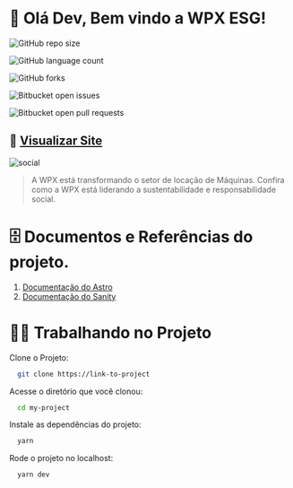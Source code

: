 # 👋 Olá Dev, Bem vindo a WPX ESG!

![GitHub repo size](https://img.shields.io/github/repo-size/marlonfrade/project-wpx-esg?style=for-the-badge)

![GitHub language count](https://img.shields.io/github/languages/count/marlonfrade/project-wpx-esg?style=for-the-badge)

![GitHub forks](https://img.shields.io/github/forks/marlonfrade/project-wpx-esg?style=for-the-badge)

![Bitbucket open issues](https://img.shields.io/bitbucket/issues/marlonfrade/project-wpx-esg?style=for-the-badge)

![Bitbucket open pull requests](https://img.shields.io/bitbucket/pr-raw/marlonfrade/project-wpx-esg?style=for-the-badge)

## 🚀 [Visualizar Site](https://esg.wpxlocacao.com.br)

![social](https://github.com/marlonfrade/project-wpx-esg/assets/84466506/411a721d-9fb5-4ef2-bbd6-7bd0279fe8ef)

> A WPX está transformando o setor de locação de Máquinas. Confira como a WPX está liderando a sustentabilidade e responsabilidade social.


# 🗄️ Documentos e Referências do projeto.

1. [Documentação do Astro](https://docs.astro.build/pt-br/getting-started/)
2. [Documentação do Sanity](https://www.sanity.io/)


# 👨‍💻 Trabalhando no Projeto

Clone o Projeto:

```bash
  git clone https://link-to-project
```

Acesse o diretório que você clonou:

```bash
  cd my-project
```

Instale as dependências do projeto:

```bash
  yarn
```

Rode o projeto no localhost:

```bash
  yarn dev
```

